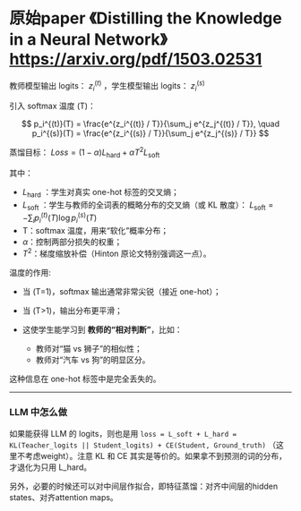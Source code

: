  
# 原始paper 《Distilling the Knowledge in a Neural Network》 https://arxiv.org/pdf/1503.02531

教师模型输出 logits： $z_i^{(t)}$ ，学生模型输出 logits： $z_i^{(s)}$

引入 softmax 温度 (T)：

$$
p_i^{(t)}(T) = \frac{e^{z_i^{(t)} / T}}{\sum_j e^{z_j^{(t)} / T}}, \quad
p_i^{(s)}(T) = \frac{e^{z_i^{(s)} / T}}{\sum_j e^{z_j^{(s)} / T}}
$$

蒸馏目标： $Loss = (1-\alpha) L_{\text{hard}} + \alpha T^2 L_{\text{soft}}$

其中：

* $L_{\text{hard}}$ ：学生对真实 one-hot 标签的交叉熵；
* $L_{\text{soft}}$ ：学生与教师的全词表的概略分布的交叉熵（或 KL 散度）： $L_{\text{soft}} = - \sum_i p_i^{(t)}(T) \log p_i^{(s)}(T)$
* T：softmax 温度，用来“软化”概率分布；
* $\alpha$：控制两部分损失的权重；
* $T^2$：梯度缩放补偿（Hinton 原论文特别强调这一点）。

温度的作用:

* 当 (T=1)，softmax 输出通常非常尖锐（接近 one-hot）；
* 当 (T>1)，输出分布更平滑；
* 这使学生能学习到 **教师的“相对判断”**，比如：

  * 教师对“猫 vs 狮子”的相似性；
  * 教师对“汽车 vs 狗”的明显区分。

这种信息在 one-hot 标签中是完全丢失的。
 
---

### LLM 中怎么做

如果能获得 LLM 的 logits，则也是用 `loss = L_soft + L_hard = KL(Teacher_logits || Student_logits) + CE(Student, Ground_truth)` （这里不考虑weight）。注意 KL 和 CE 其实是等价的。如果拿不到预测的词的分布，才退化为只用 L_hard。

另外，必要的时候还可以对中间层作拟合，即特征蒸馏：对齐中间层的hidden states、对齐attention maps。


